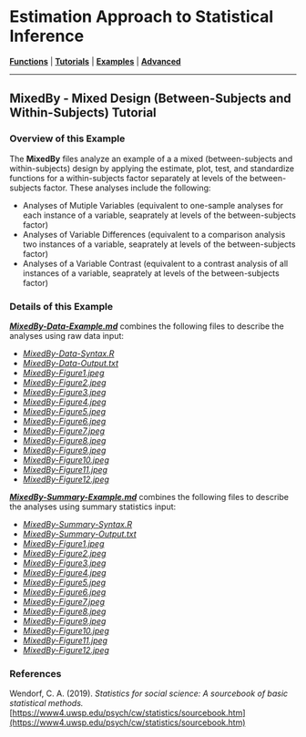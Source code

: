 # Estimation Approach to Statistical Inference

[**Functions**](../../A-Functions) | 
[**Tutorials**](../../B-Tutorials) | 
[**Examples**](../../C-Examples) | 
[**Advanced**](../../D-Advanced)

---

## MixedBy - Mixed Design (Between-Subjects and Within-Subjects) Tutorial

### Overview of this Example

The **MixedBy** files analyze an example of a a mixed (between-subjects and within-subjects) design by applying the estimate, plot, test, and standardize functions for a within-subjects factor separately at levels of the between-subjects factor. These analyses include the following:

- Analyses of Mutiple Variables (equivalent to one-sample analyses for each instance of a variable, seaprately at levels of the between-subjects factor)
- Analyses of Variable Differences (equivalent to a comparison analysis two instances of a variable, seaprately at levels of the between-subjects factor)
- Analyses of a Variable Contrast (equivalent to a contrast analysis of all instances of a variable, seaprately at levels of the between-subjects factor)

### Details of this Example
 
[_**MixedBy-Data-Example.md**_](./MixedBy-Data-Example.md) combines the following files to describe the analyses using raw data input:

- [_MixedBy-Data-Syntax.R_](./MixedBy-Data-Syntax.R)
- [_MixedBy-Data-Output.txt_](./MixedBy-Data-Output.txt)
- [_MixedBy-Figure1.jpeg_](./MixedBy-Figure1.jpeg)
- [_MixedBy-Figure2.jpeg_](./MixedBy-Figure2.jpeg)
- [_MixedBy-Figure3.jpeg_](./MixedBy-Figure3.jpeg)
- [_MixedBy-Figure4.jpeg_](./MixedBy-Figure4.jpeg)
- [_MixedBy-Figure5.jpeg_](./MixedBy-Figure5.jpeg)
- [_MixedBy-Figure6.jpeg_](./MixedBy-Figure6.jpeg)
- [_MixedBy-Figure7.jpeg_](./MixedBy-Figure7.jpeg)
- [_MixedBy-Figure8.jpeg_](./MixedBy-Figure8.jpeg)
- [_MixedBy-Figure9.jpeg_](./MixedBy-Figure9.jpeg)
- [_MixedBy-Figure10.jpeg_](./MixedBy-Figure10.jpeg)
- [_MixedBy-Figure11.jpeg_](./MixedBy-Figure11.jpeg)
- [_MixedBy-Figure12.jpeg_](./MixedBy-Figure12.jpeg)

[_**MixedBy-Summary-Example.md**_](./MixedBy-Summary-Example.md) combines the following files to describe the analyses using summary statistics input:

- [_MixedBy-Summary-Syntax.R_](./MixedBy-Summary-Syntax.R)
- [_MixedBy-Summary-Output.txt_](./MixedBy-Summary-Output.txt)
- [_MixedBy-Figure1.jpeg_](./MixedBy-Figure1.jpeg)
- [_MixedBy-Figure2.jpeg_](./MixedBy-Figure2.jpeg)
- [_MixedBy-Figure3.jpeg_](./MixedBy-Figure3.jpeg)
- [_MixedBy-Figure4.jpeg_](./MixedBy-Figure4.jpeg)
- [_MixedBy-Figure5.jpeg_](./MixedBy-Figure5.jpeg)
- [_MixedBy-Figure6.jpeg_](./MixedBy-Figure6.jpeg)
- [_MixedBy-Figure7.jpeg_](./MixedBy-Figure7.jpeg)
- [_MixedBy-Figure8.jpeg_](./MixedBy-Figure8.jpeg)
- [_MixedBy-Figure9.jpeg_](./MixedBy-Figure9.jpeg)
- [_MixedBy-Figure10.jpeg_](./MixedBy-Figure10.jpeg)
- [_MixedBy-Figure11.jpeg_](./MixedBy-Figure11.jpeg)
- [_MixedBy-Figure12.jpeg_](./MixedBy-Figure12.jpeg)

### References

Wendorf, C. A. (2019). _Statistics for social science: A sourcebook of basic statistical methods._ [https://www4.uwsp.edu/psych/cw/statistics/sourcebook.htm](https://www4.uwsp.edu/psych/cw/statistics/sourcebook.htm)
